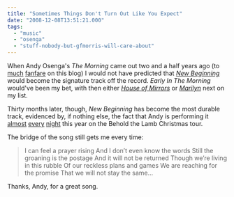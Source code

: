 ```yaml
---
title: "Sometimes Things Don't Turn Out Like You Expect"
date: "2008-12-08T13:51:21.000"
tags: 
  - "music"
  - "osenga"
  - "stuff-nobody-but-gfmorris-will-care-about"
---
```


When Andy Osenga's _The Morning_ came out two and a half years ago (to [much](http://www.chrishubbs.com/2006/04/28/andrew-osenga-the-morning/) [fanfare](http://www.chrishubbs.com/2006/05/31/sweet-musicy-goodness/) on this blog) I would not have predicted that _[New Beginning](http://andrewosenga.net/song-vault/new-beginning/)_ would become the signature track off the record. _Early In The Morning_ would've been my bet, with then either _[House of Mirrors](http://andrewosenga.net/song-vault/house-of-mirrors/)_ or _[Marilyn](http://andrewosenga.net/song-vault/marilyn/)_ next on my list.

Thirty months later, though, _New Beginning_ has become the most durable track, evidenced by, if nothing else, the fact that Andy is performing it [almost](http://www.andyosenga.com/2008/12/07/late-nighter/) [every](http://www.andyosenga.com/2008/12/04/sadies-birthday/) [night](http://www.andyosenga.com/2008/12/03/starting-the-tour/) this year on the Behold the Lamb Christmas tour.

The bridge of the song still gets me every time:

> I can feel a prayer rising And I don’t even know the words Still the groaning is the postage And it will not be returned Though we’re living in this rubble Of our reckless plans and games We are reaching for the promise That we will not stay the same...

Thanks, Andy, for a great song.
